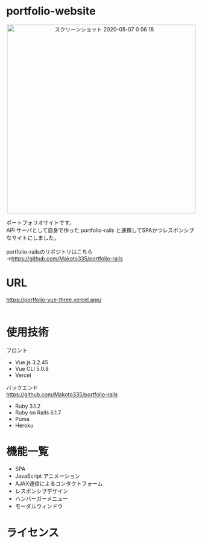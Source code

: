 # portfolio-website
<div align="center">
 <img width="500" alt="スクリーンショット 2020-05-07 0 06 18" src="https://user-images.githubusercontent.com/102998595/206843251-2b16b425-27de-462b-a071-75427b3ac93b.png">
</div>

ポートフォリオサイトです。<br >
API サーバとして自身で作った portfolio-rails と連携してSPAかつレスポンシブなサイトにしました。 <br ><br >
portfolio-railsのリポジトリはこちら→https://github.com/Makoto335/portfolio-rails
<br >

# URL

https://portfolio-vue-three.vercel.app/
<br ><br >

# 使用技術

フロント

- Vue.js 3.2.45
- Vue CLI 5.0.8
- Vercel

バックエンド<br>https://github.com/Makoto335/portfolio-rails

- Ruby 3.1.2
- Ruby on Rails 6.1.7
- Puma
- Heroku

# 機能一覧
- SPA
- JavaScript アニメーション
- AJAX通信によるコンタクトフォーム
- レスポンシブデザイン
- ハンバーガーメニュー
- モーダルウィンドウ

# ライセンス
